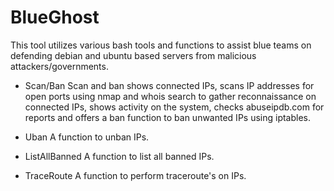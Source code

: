 # BlueGhost
This tool utilizes various bash tools and functions to assist blue teams on defending debian and ubuntu based servers from 
malicious attackers/governments.


- Scan/Ban
Scan and ban shows connected IPs, scans IP addresses for open ports using nmap and whois search to gather reconnaissance on connected IPs,
shows activity on the system, checks abuseipdb.com for reports and offers a ban function to ban unwanted IPs using iptables.


- Uban 
A function to unban IPs.

- ListAllBanned
A function to list all banned IPs.

- TraceRoute
A function to perform traceroute's on IPs.
